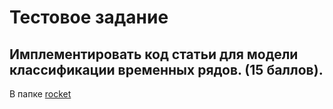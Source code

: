 # Тестовое задание

## Имплементировать код статьи для модели классификации временных рядов. (15 баллов).

В папке [rocket](../master/rocket)
